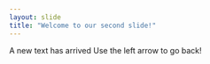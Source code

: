 ```yaml
---
layout: slide
title: "Welcome to our second slide!"
---
```

A new text has arrived
Use the left arrow to go back!
